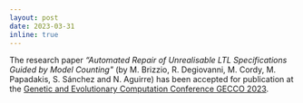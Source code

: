 ```yaml
---
layout: post
date: 2023-03-31 
inline: true
---
```


The research paper *“Automated Repair of Unrealisable LTL Specifications Guided by Model Counting"* (by M. Brizzio, R. Degiovanni, M. Cordy, M. Papadakis, S. Sánchez and N. Aguirre) has been accepted for publication at the [Genetic and Evolutionary Computation Conference GECCO 2023](https://gecco-2023.sigevo.org/HomePage).

